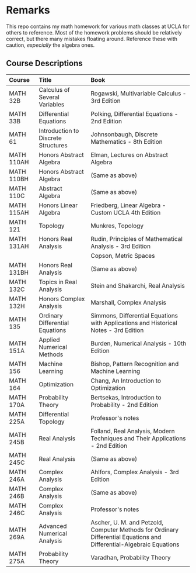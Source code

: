 # Remarks

This repo contains my math homework for various math classes at UCLA for others to reference. Most of the homework problems should be relatively correct, but there many mistakes floating around. Reference these with caution, *especially* the algebra ones.

## Course Descriptions

| Course      | Title                               | Book 
| :----       | :----                               | :---- 
| MATH 32B    | Calculus of Several Variables       | Rogawski, Multivariable Calculus - 3rd Edition
| MATH 33B    | Differential Equations              | Polking, Differential Equations - 2nd Edition
| MATH 61     | Introduction to Discrete Structures | Johnsonbaugh, Discrete Mathematics - 8th Edition
| MATH 110AH  | Honors Abstract Algebra		          | Elman, Lectures on Abstract Algebra
| MATH 110BH  | Honors Abstract Algebra		          | (Same as above)
| MATH 110C   | Abstract Algebra		                | (Same as above)
| MATH 115AH  | Honors Linear Algebra               | Friedberg, Linear Algebra - Custom UCLA 4th Edition
| MATH 121    | Topology                            | Munkres, Topology
| MATH 131AH  | Honors Real Analysis                | Rudin, Principles of Mathematical Analysis - 3rd Edition
|             |                                     | Copson, Metric Spaces
| MATH 131BH  | Honors Real Analysis                | (Same as above)
| MATH 132C	  | Topics in Real Analysis             | Stein and Shakarchi, Real Analysis
| MATH 132H   | Honors Complex Analysis             | Marshall, Complex Analysis
| MATH 135    | Ordinary Differential Equations     | Simmons, Differential Equations with Applications and Historical Notes - 3rd Edition
| MATH 151A   | Applied Numerical Methods           | Burden, Numerical Analysis - 10th Edition
| MATH 156	  | Machine Learning			              | Bishop, Pattern Recognition and Machine Learning
| MATH 164	  | Optimization				                | Chang, An Introduction to Optimization
| MATH 170A   | Probability Theory                  | Bertsekas, Introduction to Probability - 2nd Edition
| MATH 225A   | Differential Topology               | Professor's notes
| MATH 245B   | Real Analysis				                | Folland, Real Analysis, Modern Techniques and Their Applications - 2nd Edition
| MATH 245C   | Real Analysis				                | (Same as above)
| MATH 246A   | Complex Analysis				            | Ahlfors, Complex Analysis - 3rd Edition
| MATH 246B   | Complex Analysis				            | (Same as above)
| MATH 246C   | Complex Analysis				            | Professor's notes
| MATH 269A   | Advanced Numerical Analysis         | Ascher, U. M. and Petzold, Computer Methods for Ordinary Differential Equations and Differential-Algebraic Equations
| MATH 275A   | Probability Theory                  | Varadhan, Probability Theory
